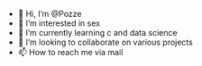 - 👋 Hi, I’m @Pozze
- 👀 I’m interested in sex
- 🌱 I’m currently learning c and data science 
- 💞️ I’m looking to collaborate on various projects 
- 📫 How to reach me via mail

<!---
Pozze/Pozze is a ✨ special ✨ repository because its `README.md` (this file) appears on your GitHub profile.
You can click the Preview link to take a look at your changes.
--->
